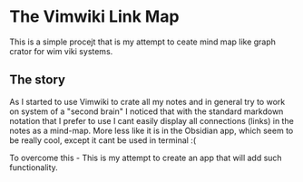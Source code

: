 # The Vimwiki Link Map
This is a simple procejt that is my attempt to ceate mind map like graph crator for wim viki systems.

## The story

As I started to use Vimwiki to crate all my notes and in general try to work on system of a "second brain" I noticed that with the standard markdown notation that I prefer to use I cant easily display all connections (links) in the notes as a mind-map.
More less like it is in the Obsidian app, which seem to be really cool, except it cant be used in terminal :(


To overcome this - This is my attempt to create an app that will add such functionality. 
